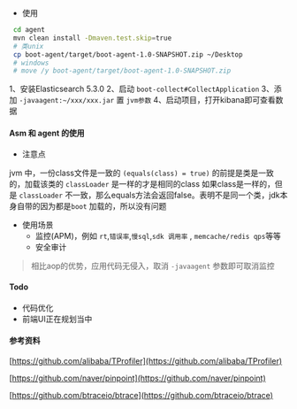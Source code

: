 * 使用

```bash
 cd agent
 mvn clean install -Dmaven.test.skip=true
 # 类unix
 cp boot-agent/target/boot-agent-1.0-SNAPSHOT.zip ~/Desktop
 # windows
 # move /y boot-agent/target/boot-agent-1.0-SNAPSHOT.zip
```

1、安装Elasticsearch 5.3.0
2、启动 `boot-collect#CollectApplication`
3、添加 `-javaagent:~/xxx/xxx.jar` 置 `jvm参数`
4、启动项目，打开kibana即可查看数据

#### Asm 和 agent 的使用

*   注意点

jvm 中，一份class文件是一致的 `(equals(class) = true)` 的前提是类是一致的，加载该类的 `classLoader` 是一样的才是相同的class
如果class是一样的，但是 `classLoader` 不一致，那么equals方法会返回false。表明不是同一个类，jdk本身自带的因为都是`boot` 加载的，所以没有问题

*   使用场景
    *   监控(APM)，例如 `rt`,`错误率`,`慢sql`,`sdk 调用率` , `memcache/redis qps`等等
    *   安全审计

> 相比aop的优势，应用代码无侵入，取消 `-javaagent` 参数即可取消监控

#### Todo

*   代码优化
*   前端UI正在规划当中

#### 参考资料

[https://github.com/alibaba/TProfiler](https://github.com/alibaba/TProfiler)

[https://github.com/naver/pinpoint](https://github.com/naver/pinpoint)

[https://github.com/btraceio/btrace](https://github.com/btraceio/btrace)